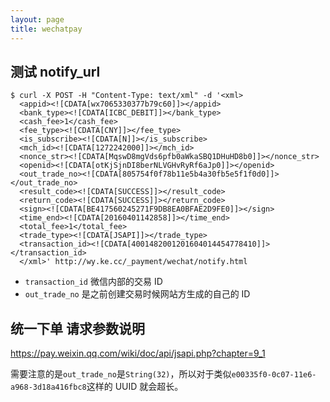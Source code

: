 ```yaml
---
layout: page
title: wechatpay
---
```


## 测试 notify_url

```
$ curl -X POST -H "Content-Type: text/xml" -d '<xml>
  <appid><![CDATA[wx7065330377b79c60]]></appid>
  <bank_type><![CDATA[ICBC_DEBIT]]></bank_type>
  <cash_fee>1</cash_fee>
  <fee_type><![CDATA[CNY]]></fee_type>
  <is_subscribe><![CDATA[N]]></is_subscribe>
  <mch_id><![CDATA[1272242000]]></mch_id>
  <nonce_str><![CDATA[MqswD8mgVds6pfb0aWkaSBQ1DHuHD8b0]]></nonce_str>
  <openid><![CDATA[otKjSjnDI8berNLVGHvRyRf6aJp0]]></openid>
  <out_trade_no><![CDATA[805754f0f78b11e5b4a30fb5e5f1f0d0]]></out_trade_no>
  <result_code><![CDATA[SUCCESS]]></result_code>
  <return_code><![CDATA[SUCCESS]]></return_code>
  <sign><![CDATA[BE417560245271F9DB8EA0BFAE2D9FE0]]></sign>
  <time_end><![CDATA[20160401142858]]></time_end>
  <total_fee>1</total_fee>
  <trade_type><![CDATA[JSAPI]]></trade_type>
  <transaction_id><![CDATA[4001482001201604014454778410]]></transaction_id>
  </xml>' http://wy.ke.cc/_payment/wechat/notify.html
```

- `transaction_id` 微信内部的交易 ID
- `out_trade_no` 是之前创建交易时候网站方生成的自己的 ID

## 统一下单 请求参数说明

https://pay.weixin.qq.com/wiki/doc/api/jsapi.php?chapter=9_1

需要注意的是`out_trade_no`是`String(32)`，所以对于类似`e00335f0-0c07-11e6-a968-3d18a416fbc8`这样的 UUID 就会超长。
